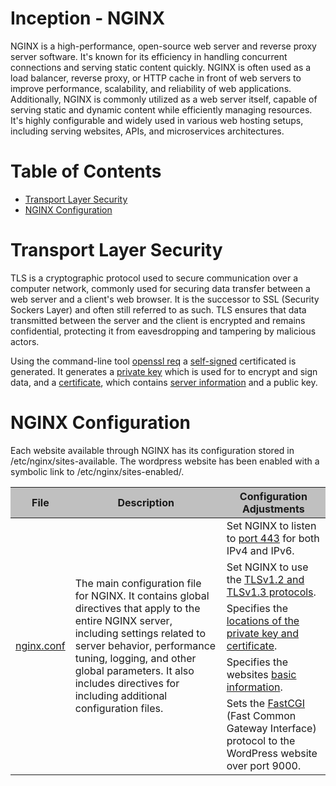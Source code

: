 # Inception - NGINX
NGINX is a high-performance, open-source web server and reverse proxy server software.
It's known for its efficiency in handling concurrent connections and serving static content quickly.
NGINX is often used as a load balancer, reverse proxy, or HTTP cache in front of web servers to improve performance, scalability, and reliability of web applications.
Additionally, NGINX is commonly utilized as a web server itself, capable of serving static and dynamic content while efficiently managing resources.
It's highly configurable and widely used in various web hosting setups, including serving websites, APIs, and microservices architectures.

# Table of Contents
- [Transport Layer Security](#transport-layer-security)
- [NGINX Configuration](#nginx-configuration)

# Transport Layer Security
TLS is a cryptographic protocol used to secure communication over a computer network, commonly used for securing data transfer between a web server and a client's web browser.
It is the successor to SSL (Security Sockers Layer) and often still referred to as such.
TLS ensures that data transmitted between the server and the client is encrypted and remains confidential, protecting it from eavesdropping and tampering by malicious actors.

Using the command-line tool [openssl req](Dockerfile#L25) a [self-signed](Dockerfile#L25) certificated is generated.
It generates a [private key](Dockerfile#L29) which is used for to encrypt and sign data, and a [certificate](Dockerfile#L30), which contains [server information](Dockerfile#L31) and a public key.

# NGINX Configuration
Each website available through NGINX has its configuration stored in /etc/nginx/sites-available.
The wordpress website has been enabled with a symbolic link to /etc/nginx/sites-enabled/.

<a href="nginx/conf/wordpress.conf" target="_blank"></a>
<table>
	<thead style="background-color: #C0C0C0;">
    <tr>
      <th>File</th>
      <th>Description</th>
      <th>Configuration Adjustments</th>
    </tr>
  </thead>
  <tbody>
    <tr>
      <td rowspan=5><a href="nginx/conf/wordpress.conf" target="_blank">nginx.conf</a></td>
      <td rowspan=5>The main configuration file for NGINX.
        It contains global directives that apply to the entire NGINX server, including settings related to server behavior, performance tuning, logging, and other global parameters.
        It also includes directives for including additional configuration files.</td>
      <td>Set NGINX to listen to <a href="nginx/conf/wordpress.conf#L28" target="_blank">port 443</a> for both IPv4 and IPv6.</td>
    </tr>
    <tr><td>Set NGINX to use the <a href="nginx/conf/wordpress.conf#L39" target="_blank">TLSv1.2 and TLSv1.3 protocols</a>.</td></tr>
    <tr><td>Specifies the <a href="nginx/conf/wordpress.conf#L40" target="_blank">locations of the private key and certificate</a>.</td></tr>
    <tr><td>Specifies the websites <a href="nginx/conf/wordpress.conf#L49" target="_blank">basic information</a>.</td></tr>
    <tr><td>Sets the <a href="nginx/conf/wordpress.conf#L70" target="_blank">FastCGI</a> (Fast Common Gateway Interface) protocol to the WordPress website over port 9000.</td></tr>
  </tbody>
</table>
